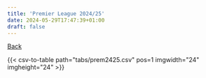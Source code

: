 ```yaml
---
title: 'Premier League 2024/25'
date: 2024-05-29T17:47:39+01:00
draft: false
---
```


[Back](/csv-tables/)

{{< csv-to-table path="tabs/prem2425.csv" pos=1 imgwidth="24" imgheight="24" >}}